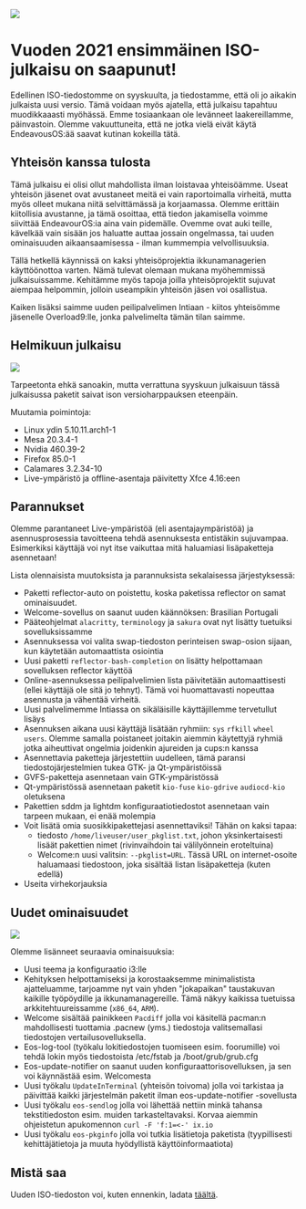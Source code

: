 ![](https://endeavouros.com/wp-content/uploads/2021/02/eos-i3-fresh.png)

# Vuoden 2021 ensimmäinen ISO-julkaisu on saapunut!

Edellinen ISO-tiedostomme on syyskuulta, ja tiedostamme, että oli jo aikakin julkaista uusi versio. Tämä voidaan myös ajatella, että julkaisu tapahtuu muodikkaaasti myöhässä. Emme tosiaankaan ole levänneet laakereillamme, päinvastoin. Olemme vakuuttuneita, että ne jotka vielä eivät käytä EndeavousOS:ää saavat kutinan kokeilla tätä.

## Yhteisön kanssa tulosta

Tämä julkaisu ei olisi ollut mahdollista ilman loistavaa yhteisöämme. Useat yhteisön jäsenet ovat avustaneet meitä ei vain raportoimalla virheitä, mutta myös olleet mukana niitä selvittämässä ja korjaamassa. Olemme erittäin kiitollisia avustanne, ja tämä osoittaa, että tiedon jakamisella voimme siivittää EndeavourOS:ia aina vain pidemälle. Ovemme ovat auki teille, kävelkää vain sisään jos haluatte auttaa jossain ongelmassa, tai uuden ominaisuuden aikaansaamisessa - ilman kummempia velvollisuuksia.

Tällä hetkellä käynnissä on kaksi yhteisöprojektia ikkunamanagerien käyttöönottoa varten. Nämä tulevat olemaan mukana myöhemmissä julkaisuissamme. Kehitämme myös tapoja joilla yhteisöprojektit sujuvat aiempaa helpommin, jolloin useampikin yhteisön jäsen voi osallistua.

Kaiken lisäksi saimme uuden peilipalvelimen Intiaan - kiitos yhteisömme jäsenelle Overload9:lle, jonka palvelimelta tämän tilan saimme.

## Helmikuun julkaisu

![](https://endeavouros.com/wp-content/uploads/2021/02/endeavouros-wallpaper1-1024x576.jpg)

Tarpeetonta ehkä sanoakin, mutta verrattuna syyskuun julkaisuun tässä julkaisussa paketit saivat ison versioharppauksen eteenpäin.

Muutamia poimintoja:
- Linux ydin 5.10.11.arch1-1
- Mesa 20.3.4-1
- Nvidia 460.39-2
- Firefox 85.0-1
- Calamares 3.2.34-10
- Live-ympäristö ja offline-asentaja päivitetty Xfce 4.16:een

## Parannukset

Olemme parantaneet Live-ympäristöä (eli asentajaympäristöä) ja asennusprosessia tavoitteena tehdä asennuksesta entistäkin sujuvampaa. Esimerkiksi käyttäjä voi nyt itse vaikuttaa mitä haluamiasi lisäpaketteja asennetaan!

Lista olennaisista muutoksista ja parannuksista sekalaisessa järjestyksessä:
- Paketti reflector-auto on poistettu, koska paketissa reflector on samat ominaisuudet.
- Welcome-sovellus on saanut uuden käännöksen: Brasilian Portugali
- Pääteohjelmat `alacritty`, `terminology` ja `sakura` ovat nyt lisätty tuetuiksi sovelluksissamme
- Asennuksessa voi valita swap-tiedoston perinteisen swap-osion sijaan, kun käytetään automaattista osiointia
- Uusi paketti `reflector-bash-completion` on lisätty helpottamaan sovelluksen reflector käyttöä
- Online-asennuksessa peilipalvelimien lista päivitetään automaattisesti (ellei käyttäjä ole sitä jo tehnyt). Tämä voi huomattavasti nopeuttaa asennusta ja vähentää virheitä.
- Uusi palvelimemme Intiassa on sikäläisille käyttäjillemme tervetullut lisäys
- Asennuksen aikana uusi käyttäjä lisätään ryhmiin: `sys` `rfkill` `wheel` `users`. Olemme samalla poistaneet joitakin aiemmin käytettyjä ryhmiä jotka aiheuttivat ongelmia joidenkin ajureiden ja cups:n kanssa
- Asennettavia paketteja järjestettiin uudelleen, tämä paransi tiedostojärjestelmien tukea GTK- ja Qt-ympäristöissä
- GVFS-paketteja asennetaan vain GTK-ympäristössä
- Qt-ympäristössä asennetaan paketit `kio-fuse` `kio-gdrive` `audiocd-kio` oletuksena
- Pakettien sddm ja lightdm konfiguraatiotiedostot asennetaan vain tarpeen mukaan, ei enää molempia
- Voit lisätä omia suosikkipakettejasi asennettaviksi! Tähän on kaksi tapaa:
  - tiedosto `/home/liveuser/user_pkglist.txt`, johon yksinkertaisesti lisäät pakettien nimet (rivinvaihdoin tai välilyönnein eroteltuina)
  - Welcome:n uusi valitsin: `--pkglist=URL`. Tässä URL on internet-osoite haluamaasi tiedostoon, joka sisältää listan lisäpaketteja (kuten edellä)
- Useita virhekorjauksia

## Uudet ominaisuudet

![](https://endeavouros.com/wp-content/uploads/2021/02/eos-rofi-menu-1024x576.png)

Olemme lisänneet seuraavia ominaisuuksia:
- Uusi teema ja konfiguraatio i3:lle
- Kehityksen helpottamiseksi ja korostaaksemme minimalistista ajatteluamme, tarjoamme nyt vain yhden "jokapaikan" taustakuvan kaikille työpöydille ja ikkunamanagereille. Tämä näkyy kaikissa tuetuissa arkkitehtuureissamme (`x86_64`, `ARM`).
- Welcome sisältää painikkeen `Pacdiff` jolla voi käsitellä pacman:n mahdollisesti tuottamia .pacnew (yms.) tiedostoja valitsemallasi tiedostojen vertailusovelluksella.
- Eos-log-tool (työkalu lokitiedostojen tuomiseen esim. foorumille) voi tehdä lokin myös tiedostoista /etc/fstab ja /boot/grub/grub.cfg
- Eos-update-notifier on saanut uuden konfiguraattorisovelluksen, ja sen voi käynnästää esim. Welcomesta
- Uusi työkalu `UpdateInTerminal` (yhteisön toivoma) jolla voi tarkistaa ja päivittää kaikki järjestelmän paketit ilman eos-update-notifier -sovellusta
- Uusi työkalu `eos-sendlog` jolla voi lähettää nettiin minkä tahansa tekstitiedoston esim. muiden tarkasteltavaksi. Korvaa aiemmin ohjeistetun apukomennon `curl -F 'f:1=<-' ix.io`
- Uusi työkalu `eos-pkginfo` jolla voi tutkia lisätietoja paketista (tyypillisesti kehittäjätietoja ja muuta hyödyllistä käyttöinformaatiota)

## Mistä saa

Uuden ISO-tiedoston voi, kuten ennenkin, ladata [täältä](https://endeavouros.com/latest-release/).
